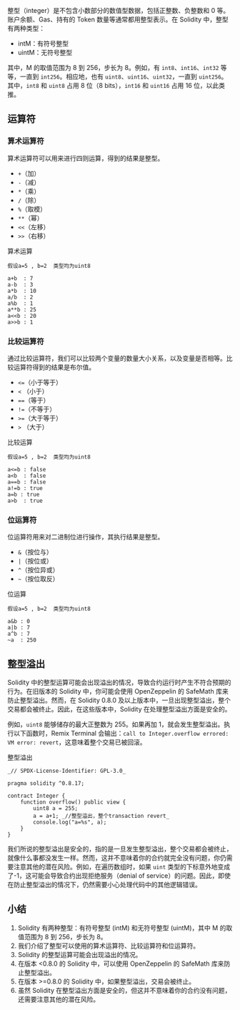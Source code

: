 
整型（integer）是不包含小数部分的数值型数据，包括正整数、负整数和 0 等。账户余额、Gas、持有的 Token 数量等通常都用整型表示。在 Solidity 中，整型有两种类型：

- intM：有符号整型
- uintM：无符号整型

其中，M 的取值范围为 8 到 256，步长为 8。例如，有 `int8`、`int16`、`int32` 等等，一直到 `int256`。相应地，也有 `uint8`、`uint16`、`uint32`，一直到 `uint256`。其中，`int8` 和 `uint8` 占用 8 位（8 bits），`int16` 和 `uint16` 占用 16 位，以此类推。

## 运算符

### 算术运算符

算术运算符可以用来进行四则运算，得到的结果是整型。

- `+`（加）
- `-`（减）
- `*`（乘）
- `/`（除）
- `%`（取模）
- `**`（幂）
- `<<`（左移）
- `>>`（右移）

算术运算

```
假设a=5 , b=2  类型均为uint8

a+b  : 7
a-b  : 3
a*b  : 10
a/b  : 2
a%b  : 1
a**b : 25
a<<b : 20
a>>b : 1
```

### 比较运算符

通过比较运算符，我们可以比较两个变量的数量大小关系，以及变量是否相等。比较运算符得到的结果是布尔值。

- `<=`（小于等于）
- `<` （小于）
- `==`（等于）
- `!=`（不等于）
- `>=`（大于等于）
- `>` （大于）

比较运算

```
假设a=5 , b=2  类型均为uint8

a<=b : false
a<b  : false
a==b : false
a!=b : true
a=b : true
a>b  : true
```

### 位运算符

位运算符用来对二进制位进行操作，其执行结果是整型。

- `&`（按位与）
- `|`（按位或）
- `^`（按位异或）
- `~`（按位取反）

位运算

```
假设a=5 , b=2  类型均为uint8

a&b : 0
a|b : 7
a^b : 7
~a  : 250
```

## 整型溢出

Solidity 中的整型运算可能会出现溢出的情况，导致合约运行时产生不符合预期的行为。在旧版本的 Solidity 中，你可能会使用 OpenZeppelin 的 SafeMath 库来防止整型溢出。然而，在 Solidity 0.8.0 及以上版本中，一旦出现整型溢出，整个交易都会被终止。因此，在这些版本中，Solidity 在处理整型溢出方面是安全的。

例如，`uint8` 能够储存的最大正整数为 255。如果再加 1，就会发生整型溢出。执行以下函数时，Remix Terminal 会输出：`call to Integer.overflow errored: VM error: revert`，这意味着整个交易已被回滚。

整型溢出

```
_// SPDX-License-Identifier: GPL-3.0_

pragma solidity ^0.8.17;

contract Integer {
    function overflow() public view {
        uint8 a = 255;
        a = a+1; _//整型溢出，整个transaction revert_
        console.log("a=%s", a);
    }
}
```

我们所说的整型溢出是安全的，指的是一旦发生整型溢出，整个交易都会被终止，就像什么事都没发生一样。然而，这并不意味着你的合约就完全没有问题，你仍需要注意其他的潜在风险。例如，在遍历数组时，如果 `uint` 类型的下标意外地变成了-1，这可能会导致合约出现拒绝服务（denial of service）的问题。因此，即使在防止整型溢出的情况下，仍然需要小心处理代码中的其他逻辑错误。

## 小结

1. Solidity 有两种整型：有符号整型 (intM) 和无符号整型 (uintM)，其中 M 的取值范围为 8 到 256，步长为 8。
2. 我们介绍了整型可以使用的算术运算符、比较运算符和位运算符。
3. Solidity 的整型运算可能会出现溢出的情况。
4. 在版本 <0.8.0 的 Solidity 中，可以使用 OpenZeppelin 的 SafeMath 库来防止整型溢出。
5. 在版本 >=0.8.0 的 Solidity 中，如果整型溢出，交易会被终止。
6. 虽然 Solidity 在整型溢出方面是安全的，但这并不意味着你的合约没有问题，还需要注意其他的潜在风险。

